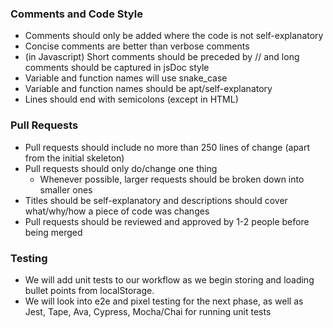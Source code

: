 ### Comments and Code Style
- Comments should only be added where the code is not self-explanatory
- Concise comments are better than verbose comments
- (in Javascript) Short comments should be preceded by // and long comments should be captured in jsDoc style
- Variable and function names will use snake_case
- Variable and function names should be apt/self-explanatory
- Lines should end with semicolons (except in HTML)

### Pull Requests
- Pull requests should include no more than 250 lines of change (apart from the initial skeleton)
- Pull requests should only do/change one thing
    - Whenever possible, larger requests should be broken down into smaller ones
- Titles should be self-explanatory and descriptions should cover what/why/how a piece of code was changes
- Pull requests should be reviewed and approved by 1-2 people before being merged

### Testing
- We will add unit tests to our workflow as we begin storing and loading bullet points from localStorage.
- We will look into e2e and pixel testing for the next phase, as well as Jest, Tape, Ava, Cypress, Mocha/Chai for running unit tests
